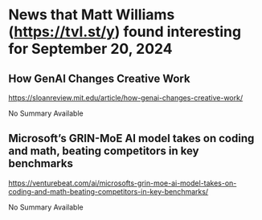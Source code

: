 # News that Matt Williams (https://tvl.st/y) found interesting for September 20, 2024

## How GenAI Changes Creative Work
<a href="https://sloanreview.mit.edu/article/how-genai-changes-creative-work/" target="_blank">https://sloanreview.mit.edu/article/how-genai-changes-creative-work/</a>

No Summary Available

## Microsoft’s GRIN-MoE AI model takes on coding and math, beating competitors in key benchmarks
<a href="https://venturebeat.com/ai/microsofts-grin-moe-ai-model-takes-on-coding-and-math-beating-competitors-in-key-benchmarks/" target="_blank">https://venturebeat.com/ai/microsofts-grin-moe-ai-model-takes-on-coding-and-math-beating-competitors-in-key-benchmarks/</a>

No Summary Available

